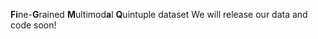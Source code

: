 **Fi**ne-**G**rained **M**ultimod**a**l **Q**uintuple dataset
We will release our data and code soon!

